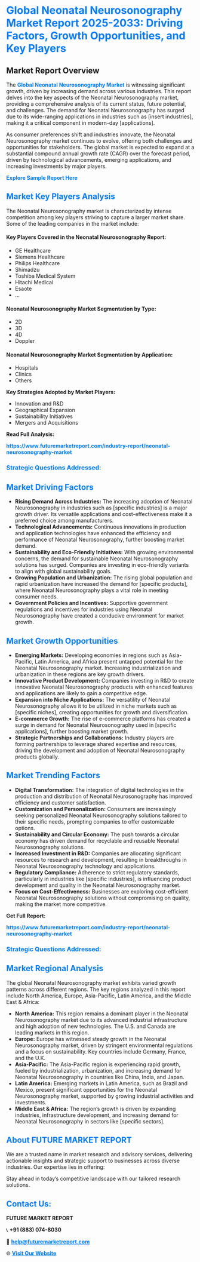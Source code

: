 <h1 style="color: #007BFF;">Global Neonatal Neurosonography Market Report 2025-2033: Driving Factors, Growth Opportunities, and Key Players</h1>

<section id="overview">
<h2>Market Report Overview</h2>
<p>The <a href="https://www.futuremarketreport.com/industry-report/neonatal-neurosonography-market" style="color: #007BFF; text-decoration: none;"><strong>Global Neonatal Neurosonography Market</strong></a> is witnessing significant growth, driven by increasing demand across various industries. This report delves into the key aspects of the Neonatal Neurosonography market, providing a comprehensive analysis of its current status, future potential, and challenges. The demand for Neonatal Neurosonography has surged due to its wide-ranging applications in industries such as [insert industries], making it a critical component in modern-day [applications].</p>
<p>As consumer preferences shift and industries innovate, the Neonatal Neurosonography market continues to evolve, offering both challenges and opportunities for stakeholders. The global market is expected to expand at a substantial compound annual growth rate (CAGR) over the forecast period, driven by technological advancements, emerging applications, and increasing investments by major players.</p>
</section>

<section id="overview">
<p><a href="https://www.futuremarketreport.com/request-sample/reportId=98891" style="color: #007BFF; text-decoration: none;"><strong>Explore Sample Report Here</strong></a></p>
</section>

<section id="key-players">
<h2 style="color: #007BFF;">Market Key Players Analysis</h2>
<p>The Neonatal Neurosonography market is characterized by intense competition among key players striving to capture a larger market share. Some of the leading companies in the market include:</p>
<h4>Key Players Covered in the Neonatal Neurosonography Report:</h4>
<ul><li>GE Healthcare</li><li>Siemens Healthcare</li><li>Philips Healthcare</li><li>Shimadzu</li><li>Toshiba Medical System</li><li>Hitachi Medical</li><li>Esaote</li><li>...</li></ul>
<h4>Neonatal Neurosonography Market Segmentation by Type:</h4>
<ul><li>2D</li><li>3D</li><li>4D</li><li>Doppler</li></ul>

<h4>Neonatal Neurosonography Market Segmentation by Application:</h4>
<ul><li>Hospitals</li><li>Clinics</li><li>Others</li></ul>
<p><strong>Key Strategies Adopted by Market Players:</strong></p>
<ul>
<li>Innovation and R&D</li>
<li>Geographical Expansion</li>
<li>Sustainability Initiatives</li>
<li>Mergers and Acquisitions</li>
</ul>
</section>

<section>
<p><strong>Read Full Analysis: </strong></p><a href="https://www.futuremarketreport.com/industry-report/neonatal-neurosonography-market" style="color: #007BFF; text-decoration: none;"><strong>https://www.futuremarketreport.com/industry-report/neonatal-neurosonography-market</strong></a>
<h3 style="color: #007BFF;">Strategic Questions Addressed:</h3>
</section>

<section id="driving-factors">
<h2 style="color: #007BFF;">Market Driving Factors</h2>
<ul>
<li><strong>Rising Demand Across Industries:</strong> The increasing adoption of Neonatal Neurosonography in industries such as [specific industries] is a major growth driver. Its versatile applications and cost-effectiveness make it a preferred choice among manufacturers.</li>
<li><strong>Technological Advancements:</strong> Continuous innovations in production and application technologies have enhanced the efficiency and performance of Neonatal Neurosonography, further boosting market demand.</li>
<li><strong>Sustainability and Eco-Friendly Initiatives:</strong> With growing environmental concerns, the demand for sustainable Neonatal Neurosonography solutions has surged. Companies are investing in eco-friendly variants to align with global sustainability goals.</li>
<li><strong>Growing Population and Urbanization:</strong> The rising global population and rapid urbanization have increased the demand for [specific products], where Neonatal Neurosonography plays a vital role in meeting consumer needs.</li>
<li><strong>Government Policies and Incentives:</strong> Supportive government regulations and incentives for industries using Neonatal Neurosonography have created a conducive environment for market growth.</li>
</ul>
</section>

<section id="growth-opportunities">
<h2 style="color: #007BFF;">Market Growth Opportunities</h2>
<ul>
<li><strong>Emerging Markets:</strong> Developing economies in regions such as Asia-Pacific, Latin America, and Africa present untapped potential for the Neonatal Neurosonography market. Increasing industrialization and urbanization in these regions are key growth drivers.</li>
<li><strong>Innovative Product Development:</strong> Companies investing in R&D to create innovative Neonatal Neurosonography products with enhanced features and applications are likely to gain a competitive edge.</li>
<li><strong>Expansion into Niche Applications:</strong> The versatility of Neonatal Neurosonography allows it to be utilized in niche markets such as [specific niches], creating opportunities for growth and diversification.</li>
<li><strong>E-commerce Growth:</strong> The rise of e-commerce platforms has created a surge in demand for Neonatal Neurosonography used in [specific applications], further boosting market growth.</li>
<li><strong>Strategic Partnerships and Collaborations:</strong> Industry players are forming partnerships to leverage shared expertise and resources, driving the development and adoption of Neonatal Neurosonography products globally.</li>
</ul>
</section>

<section id="trending-factors">
<h2 style="color: #007BFF;">Market Trending Factors</h2>
<ul>
<li><strong>Digital Transformation:</strong> The integration of digital technologies in the production and distribution of Neonatal Neurosonography has improved efficiency and customer satisfaction.</li>
<li><strong>Customization and Personalization:</strong> Consumers are increasingly seeking personalized Neonatal Neurosonography solutions tailored to their specific needs, prompting companies to offer customizable options.</li>
<li><strong>Sustainability and Circular Economy:</strong> The push towards a circular economy has driven demand for recyclable and reusable Neonatal Neurosonography solutions.</li>
<li><strong>Increased Investment in R&D:</strong> Companies are allocating significant resources to research and development, resulting in breakthroughs in Neonatal Neurosonography technology and applications.</li>
<li><strong>Regulatory Compliance:</strong> Adherence to strict regulatory standards, particularly in industries like [specific industries], is influencing product development and quality in the Neonatal Neurosonography market.</li>
<li><strong>Focus on Cost-Effectiveness:</strong> Businesses are exploring cost-efficient Neonatal Neurosonography solutions without compromising on quality, making the market more competitive.</li>
</ul>
</section>

<section>
<p><strong>Get Full Report: </strong></p><a href="https://www.futuremarketreport.com/industry-report/neonatal-neurosonography-market" style="color: #007BFF; text-decoration: none;"><strong>https://www.futuremarketreport.com/industry-report/neonatal-neurosonography-market</strong></a>
<h3 style="color: #007BFF;">Strategic Questions Addressed:</h3>
</section>


<section id="regional-analysis">
<h2 style="color: #007BFF;">Market Regional Analysis</h2>
<p>The global Neonatal Neurosonography market exhibits varied growth patterns across different regions. The key regions analyzed in this report include North America, Europe, Asia-Pacific, Latin America, and the Middle East & Africa:</p>
<ul>
<li><strong>North America:</strong> This region remains a dominant player in the Neonatal Neurosonography market due to its advanced industrial infrastructure and high adoption of new technologies. The U.S. and Canada are leading markets in this region.</li>
<li><strong>Europe:</strong> Europe has witnessed steady growth in the Neonatal Neurosonography market, driven by stringent environmental regulations and a focus on sustainability. Key countries include Germany, France, and the U.K.</li>
<li><strong>Asia-Pacific:</strong> The Asia-Pacific region is experiencing rapid growth, fueled by industrialization, urbanization, and increasing demand for Neonatal Neurosonography in countries like China, India, and Japan.</li>
<li><strong>Latin America:</strong> Emerging markets in Latin America, such as Brazil and Mexico, present significant opportunities for the Neonatal Neurosonography market, supported by growing industrial activities and investments.</li>
<li><strong>Middle East & Africa:</strong> The region’s growth is driven by expanding industries, infrastructure development, and increasing demand for Neonatal Neurosonography in sectors like [specific sectors].</li>
</ul>
</section>

<footer>
<h2 style="color: #007BFF;">About FUTURE MARKET REPORT</h2>
<p>We are a trusted name in market research and advisory services, delivering actionable insights and strategic support to businesses across diverse industries. Our expertise lies in offering:</p>

<p>Stay ahead in today’s competitive landscape with our tailored research solutions.</p>

<h2 style="color: #007BFF;">Contact Us:</h2>
<p><strong>FUTURE MARKET REPORT</strong></p>
<p>📞 <strong>+91 (883) 074-8030</strong></p>
<p>📧 <strong><a href="mailto:help@futuremarketreport.com" style="color: #007BFF;">help@futuremarketreport.com</a></strong></p>
<p>🌐 <strong><a href="https://www.futuremarketreport.com/" style="color: #007BFF;">Visit Our Website</a></strong></p>
</footer>